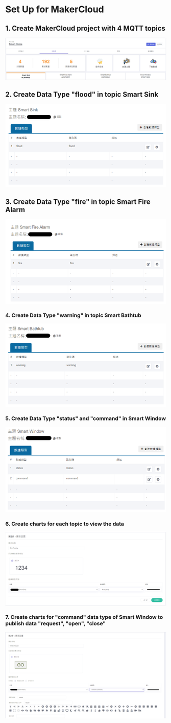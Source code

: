 # Set Up for MakerCloud

## 1. Create MakerCloud project with 4 MQTT topics

![](../images/makercloud1.png)

## 2. Create Data Type "flood" in topic Smart Sink

![](../images/makercloud2.png)

## 3. Create Data Type "fire" in topic Smart Fire Alarm

![](../images/makercloud3.png)

### 4. Create Data Type "warning" in topic Smart Bathtub

![](../images/makercloud4.png)

### 5. Create Data Type "status" and "command" in Smart Window
 
![](../images/makercloud5.png)

### 6. Create charts for each topic to view the data

![](../images/makercloud6.png)

### 7. Create charts for "command" data type of Smart Window to publish data "request", "open", "close"

![](../images/makercloud7.png)
